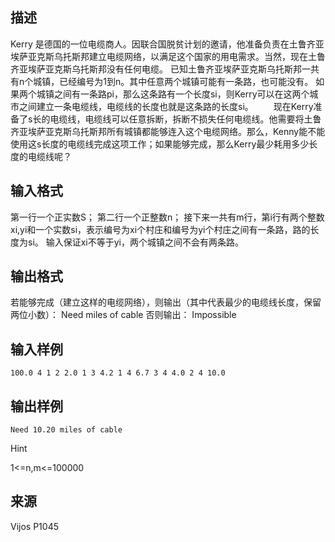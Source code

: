 ## 描述

Kerry 是德国的一位电缆商人。因联合国脱贫计划的邀请，他准备负责在土鲁齐亚埃萨亚克斯乌托斯邦建立电缆网络，以满足这个国家的用电需求。当然，现在土鲁齐亚埃萨亚克斯乌托斯邦没有任何电缆。 已知土鲁齐亚埃萨亚克斯乌托斯邦一共有n个城镇，已经编号为1到n。其中任意两个城镇可能有一条路，也可能没有。 如果两个城镇之间有一条路pi，那么这条路有一个长度si，则Kerry可以在这两个城市之间建立一条电缆线，电缆线的长度也就是这条路的长度si。 　　现在Kerry准备了s长的电缆线，电缆线可以任意拆断，拆断不损失任何电缆线。他需要将土鲁齐亚埃萨亚克斯乌托斯邦所有城镇都能够连入这个电缆网络。那么，Kenny能不能使用这s长度的电缆线完成这项工作；如果能够完成，那么Kerry最少耗用多少长度的电缆线呢？ 

## 输入格式

第一行一个正实数S； 第二行一个正整数n； 接下来一共有m行，第i行有两个整数xi,yi和一个实数si，表示编号为xi个村庄和编号为yi个村庄之间有一条路，路的长度为si。 输入保证xi不等于yi，两个城镇之间不会有两条路。 

## 输出格式

若能够完成（建立这样的电缆网络），则输出（其中<X>代表最少的电缆线长度，保留两位小数）： Need <X> miles of cable 否则输出： Impossible 

## 输入样例

```plaintext
100.0 4 1 2 2.0 1 3 4.2 1 4 6.7 3 4 4.0 2 4 10.0 
```

## 输出样例

```plaintext
Need 10.20 miles of cable 
```

Hint

1<=n,m<=100000 

## 来源

Vijos P1045

